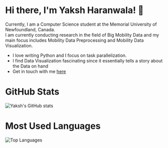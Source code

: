 # Hi there, I'm Yaksh Haranwala! 👋
Currently, I am a Computer Science student at the Memorial University of Newfoundland, Canada.
<br>
I am currently conducting research in the field of Big Mobility Data and my main focus includes Mobility Data Preprocessing and
Mobility Data Visualization.
<br>
<ul>
  <li> I love writing Python and I focus on task parallelization. </li>
  <li> I find Data Visualization fascinating since it essentially tells a story about the Data on hand </li>
  <li> Get in touch with me <a href='www.linkedin.com/in/yjharanwala'> here </a> </li>
</ul>
  

# GitHub Stats
![Yaksh's GitHub stats](https://github-readme-stats.vercel.app/api?username=YakshHaranwala&theme=dark&include_all_commits=false&show_icons=true&count_private=true)

# Most Used Languages
![Top Languages](https://github-readme-stats.vercel.app/api/top-langs/?username=YakshHaranwala&layout=compact&theme=dark)
